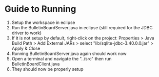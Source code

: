# Guide to Running
1) Setup the workspace in eclipse
2) Run the BulletinBoardServer.java in eclipse (still required for the JDBC driver to work)
3) If it is not setup by default, right-click on the project: Properties > Java Build Path > Add External JARs > select "lib/sqlite-jdbc-3.40.0.0.jar" > Apply & Close
4)  Running BulletinBoardServer.java again should work now
5) Open a terminal and navigate the "../src" then run BulletinBoardClient.java
6) They should now be properly setup
